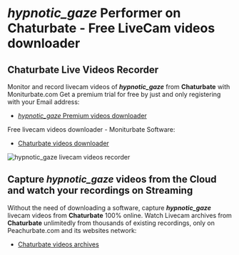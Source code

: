 # _hypnotic_gaze_ Performer on Chaturbate - Free LiveCam videos downloader

## Chaturbate Live Videos Recorder

Monitor and record livecam videos of **_hypnotic_gaze_** from **Chaturbate** with Moniturbate.com
Get a premium trial for free by just and only registering with your Email address:
* [_hypnotic_gaze_ Premium videos downloader](https://moniturbate.com/request-demo-licence-key.html)

Free livecam videos downloader - Moniturbate Software:
* [Chaturbate videos downloader](https://moniturbate.com/moniturbate-download-software.html)

![_hypnotic_gaze_ livecam videos recorder](https://peachurnet.com/templates/moniturbate-software.png)


## Capture _hypnotic_gaze_ videos from the Cloud and watch your recordings on Streaming

Without the need of downloading a software, capture **_hypnotic_gaze_** livecam videos from **Chaturbate** 100% online.
Watch Livecam archives from **Chaturbate** unlimitedly from thousands of existing recordings, only on Peachurbate.com and its websites network:
* [Chaturbate videos archives](https://peachurnet.com/)